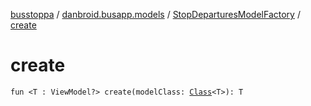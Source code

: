[busstoppa](../../index.md) / [danbroid.busapp.models](../index.md) / [StopDeparturesModelFactory](index.md) / [create](./create.md)

# create

`fun <T : ViewModel?> create(modelClass: `[`Class`](https://docs.oracle.com/javase/8/docs/api/java/lang/Class.html)`<T>): T`
